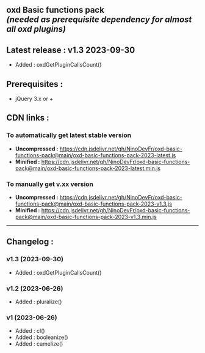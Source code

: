 oxd Basic functions pack\
_(needed as prerequisite dependency for almost all oxd plugins)_
-----
## **Latest release :** v1.3 2023-09-30
  - Added : oxdGetPluginCallsCount()
## Prerequisites :
- jQuery 3.x or +
## CDN links :
### To automatically get latest stable version
- **Uncompressed :** https://cdn.jsdelivr.net/gh/NinoDevFr/oxd-basic-functions-pack@main/oxd-basic-functions-pack-2023-latest.js
- **Minified :** https://cdn.jsdelivr.net/gh/NinoDevFr/oxd-basic-functions-pack@main/oxd-basic-functions-pack-2023-latest.min.js
### To manually get v.xx version
- **Uncompressed :** https://cdn.jsdelivr.net/gh/NinoDevFr/oxd-basic-functions-pack@main/oxd-basic-functions-pack-2023-v1.3.js
- **Minified :** https://cdn.jsdelivr.net/gh/NinoDevFr/oxd-basic-functions-pack@main/oxd-basic-functions-pack-2023-v1.3.min.js
---
## Changelog :
### v1.3 (2023-09-30)
  - Added : oxdGetPluginCallsCount()
### v1.2 (2023-06-26)
  - Added : pluralize()
### v1 (2023-06-26)
  - Added : cl()
  - Added : booleanize()
  - Added : camelize()
